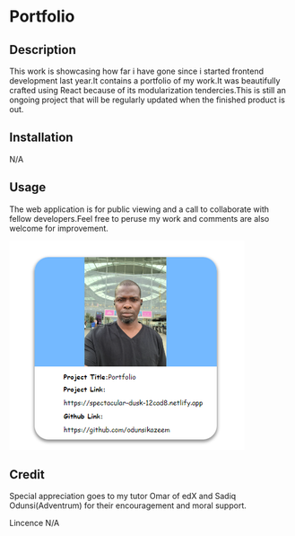 # Portfolio

## Description
This work is showcasing how far i have gone since i started frontend development last year.It contains a portfolio of my work.It was beautifully crafted using React because of its modularization tendercies.This is still an ongoing project that will be regularly updated when the finished product is out.

## Installation
N/A

## Usage
The web application is for public viewing and a call to collaborate with fellow developers.Feel free to peruse my work and comments are also welcome for improvement.

<img src="./src/asset/portfolio.png" alt="image">


## Credit
Special appreciation goes to my tutor Omar of edX and Sadiq Odunsi(Adventrum) for their encouragement and moral support.

Lincence
N/A